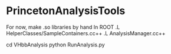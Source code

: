 PrincetonAnalysisTools
======================

For now, make .so libraries by hand
In ROOT
.L HelperClasses/SampleContainers.cc++
.L AnalysisManager.cc++

cd VHbbAnalysis
python RunAnalysis.py
